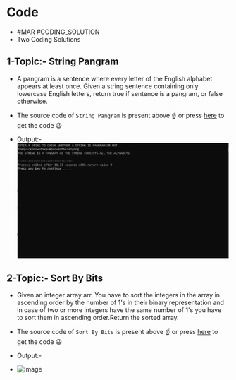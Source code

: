 # Code

- #MAR #CODING_SOLUTION
- Two Coding Solutions
## 1-Topic:- String Pangram
-  A pangram is a sentence where every letter of the English alphabet appears at least once.
     Given a string sentence containing only lowercase English letters, return true if sentence is a pangram, or false otherwise.

- The source code of `String Pangram` is present above :point_up: or press [here](https://github.com/rajbir21-droid/Code/blob/main/SortByBits.cpp) to get the code :smiley:

- Output:-
  <img src="Images/Capture.PNG" width="600">
## 2-Topic:- Sort By Bits
- Given an integer array arr. You have to sort the integers in the array in ascending order by the number of 1's in their binary representation and in case of two or more           integers have the same number of 1's you have to sort them in ascending order.Return the sorted array.

- The source code of `Sort By Bits` is present above :point_up: or press [here](https://github.com/rajbir21-droid/Code/blob/main/string%20pangram.cpp) to get the code 😃
- Output:-
- ![image](https://user-images.githubusercontent.com/64858573/124394531-7f08b800-dd1d-11eb-923a-1c4f7486ddb8.png)
